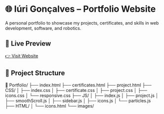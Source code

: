 # 🌐 Iúri Gonçalves – Portfolio Website

A personal portfolio to showcase my projects, certificates, and skills in web development, software, and robotics.

## 🔗 Live Preview

[👉 Visit Website](https://jmti10.github.io/Portfolio/)

## 📁 Project Structure

📁 Portfolio/
├── index.html
├── certificates.html
├── project.html
├── CSS/
│   ├── index.css
│   ├── certificate.css
│   ├── project.css
│   ├── icons.css
│   └── responsive.css
├── JS/
│   ├── index.js
│   ├── project.js
│   ├── smoothScroll.js
│   ├── sidebar.js
│   ├── icons.js
│   └── particles.js
├── HTML/
│   └── icons.html
└── images/
